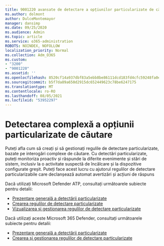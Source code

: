 ```yaml
---
title: 9001220 avansate de detectare a opțiunilor particularizate de căutare
ms.author: dolmont
author: DulceMontemayor
manager: dansimp
ms.date: 09/25/2020
ms.audience: Admin
ms.topic: article
ms.service: o365-administration
ROBOTS: NOINDEX, NOFOLLOW
localization_priority: Normal
ms.collection: Adm_O365
ms.custom:
- "3200"
- "9001220"
ms.assetid: ''
ms.openlocfilehash: 8520cf14a937dbf83a5ebb8be86111dcd183fd4cfc59248fa0ec3a1e2685714f
ms.sourcegitcommit: b5f7da89a650d2915dc652449623c78be6247175
ms.translationtype: MT
ms.contentlocale: ro-RO
ms.lasthandoff: 08/05/2021
ms.locfileid: "53952297"
---
```

# <a name="advanced-hunting-custom-detections"></a>Detectarea complexă a opțiunii particularizate de căutare

Puteți afla cum să creați și să gestionați regulile de detectare particularizate, bazate pe interogări complexe de căutare. Cu detectări particularizate, puteți monitoriza proactiv și răspunde la diferite evenimente și stări de sistem, inclusiv la o activitate suspectă de încălcare și la dispozitive configurate greșit. Puteți face acest lucru cu ajutorul regulilor de detectare particularizabile care declanșează automat avertizări și acțiuni de răspuns
  
Dacă utilizați Microsoft Defender ATP, consultați următoarele subiecte pentru detalii: 
- [Prezentare generală a detectării particularizate](/windows/security/threat-protection/microsoft-defender-atp/overview-custom-detections)
- [Crearea regulilor de detectare particularizate](/windows/security/threat-protection/microsoft-defender-atp/custom-detection-rules)
- [Vizualizarea și gestionarea regulilor de detectare particularizate](/windows/security/threat-protection/microsoft-defender-atp/custom-detections-manage)

Dacă utilizați aceste Microsoft 365 Defender, consultați următoarele subiecte pentru detalii: 
- [Prezentare generală a detectării particularizate](/microsoft-365/security/mtp/custom-detections-overview)
- [Crearea și gestionarea regulilor de detectare particularizate](/microsoft-365/security/mtp/custom-detection-rules)
